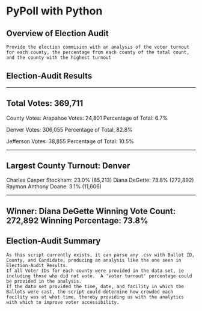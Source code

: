 # PyPoll with Python

## Overview of Election Audit
	Provide the election commision with an analysis of the voter turnout for each county, the percentage from each county of the total count, and the county with the highest turnout

## Election-Audit Results
-------------------------
Total Votes: 369,711
-------------------------

County Votes:
Arapahoe
Votes: 24,801
Percentage of Total: 6.7%

Denver
Votes: 306,055
Percentage of Total: 82.8%

Jefferson
Votes: 38,855
Percentage of Total: 10.5%

-------------------------
Largest County Turnout: Denver
-------------------------

Charles Casper Stockham: 23.0% (85,213)
Diana DeGette: 73.8% (272,892)
Raymon Anthony Doane: 3.1% (11,606)

-------------------------
Winner: Diana DeGette
Winning Vote Count: 272,892
Winning Percentage: 73.8%
-------------------------


## Election-Audit Summary
	As this script currently exists, it can parse any .csv with Ballot ID, County, and Candidate, producing an analysis like the one seen in Election-Audit Results.  
	If all Voter IDs for each county were provided in the data set, ie including those who did not vote.  A 'voter turnout' percentage could be provided in the analysis.
	If the data set provided the time, date, and facility in which the Ballots were cast, the script could determine how crowded each facility was at what time, thereby providing us with the analytics with which to improve voter accessibility.
